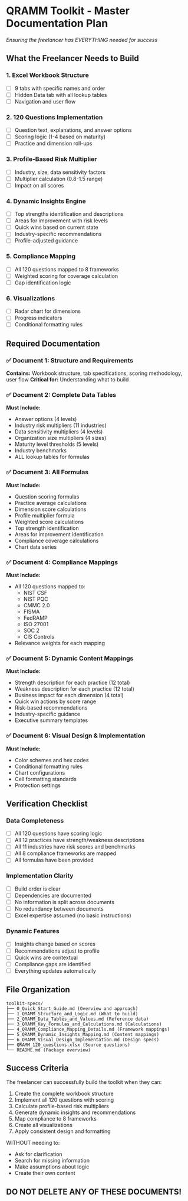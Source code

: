 # QRAMM Toolkit - Master Documentation Plan
*Ensuring the freelancer has EVERYTHING needed for success*

## What the Freelancer Needs to Build

### 1. Excel Workbook Structure
- [ ] 9 tabs with specific names and order
- [ ] Hidden Data tab with all lookup tables
- [ ] Navigation and user flow

### 2. 120 Questions Implementation  
- [ ] Question text, explanations, and answer options
- [ ] Scoring logic (1-4 based on maturity)
- [ ] Practice and dimension roll-ups

### 3. Profile-Based Risk Multiplier
- [ ] Industry, size, data sensitivity factors
- [ ] Multiplier calculation (0.8-1.5 range)
- [ ] Impact on all scores

### 4. Dynamic Insights Engine
- [ ] Top strengths identification and descriptions
- [ ] Areas for improvement with risk levels
- [ ] Quick wins based on current state
- [ ] Industry-specific recommendations
- [ ] Profile-adjusted guidance

### 5. Compliance Mapping
- [ ] All 120 questions mapped to 8 frameworks
- [ ] Weighted scoring for coverage calculation
- [ ] Gap identification logic

### 6. Visualizations
- [ ] Radar chart for dimensions
- [ ] Progress indicators
- [ ] Conditional formatting rules

## Required Documentation

### ✅ Document 1: Structure and Requirements
**Contains:** Workbook structure, tab specifications, scoring methodology, user flow
**Critical for:** Understanding what to build

### ✅ Document 2: Complete Data Tables
**Must Include:**
- Answer options (4 levels)
- Industry risk multipliers (11 industries)
- Data sensitivity multipliers (4 levels)
- Organization size multipliers (4 sizes)
- Maturity level thresholds (5 levels)
- Industry benchmarks
- ALL lookup tables for formulas

### ✅ Document 3: All Formulas
**Must Include:**
- Question scoring formulas
- Practice average calculations
- Dimension score calculations
- Profile multiplier formula
- Weighted score calculations
- Top strength identification
- Areas for improvement identification
- Compliance coverage calculations
- Chart data series

### ✅ Document 4: Compliance Mappings
**Must Include:**
- All 120 questions mapped to:
  - NIST CSF
  - NIST PQC
  - CMMC 2.0
  - FISMA
  - FedRAMP
  - ISO 27001
  - SOC 2
  - CIS Controls
- Relevance weights for each mapping

### ✅ Document 5: Dynamic Content Mappings
**Must Include:**
- Strength description for each practice (12 total)
- Weakness description for each practice (12 total)
- Business impact for each dimension (4 total)
- Quick win actions by score range
- Risk-based recommendations
- Industry-specific guidance
- Executive summary templates

### ✅ Document 6: Visual Design & Implementation
**Must Include:**
- Color schemes and hex codes
- Conditional formatting rules
- Chart configurations
- Cell formatting standards
- Protection settings

## Verification Checklist

### Data Completeness
- [ ] All 120 questions have scoring logic
- [ ] All 12 practices have strength/weakness descriptions
- [ ] All 11 industries have risk scores and benchmarks
- [ ] All 8 compliance frameworks are mapped
- [ ] All formulas have been provided

### Implementation Clarity
- [ ] Build order is clear
- [ ] Dependencies are documented
- [ ] No information is split across documents
- [ ] No redundancy between documents
- [ ] Excel expertise assumed (no basic instructions)

### Dynamic Features
- [ ] Insights change based on scores
- [ ] Recommendations adjust to profile
- [ ] Quick wins are contextual
- [ ] Compliance gaps are identified
- [ ] Everything updates automatically

## File Organization

```
toolkit-specs/
├── 0_Quick_Start_Guide.md (Overview and approach)
├── 1_QRAMM_Structure_and_Logic.md (What to build)
├── 2_QRAMM_Data_Tables_and_Values.md (Reference data)
├── 3_QRAMM_Key_Formulas_and_Calculations.md (Calculations)
├── 4_QRAMM_Compliance_Mapping_Details.md (Framework mappings)
├── 5_QRAMM_Dynamic_Insights_Mapping.md (Content mappings)
├── 6_QRAMM_Visual_Design_Implementation.md (Design specs)
├── QRAMM_120_questions.xlsx (Source questions)
└── README.md (Package overview)
```

## Success Criteria

The freelancer can successfully build the toolkit when they can:
1. Create the complete workbook structure
2. Implement all 120 questions with scoring
3. Calculate profile-based risk multipliers
4. Generate dynamic insights and recommendations
5. Map compliance to 8 frameworks
6. Create all visualizations
7. Apply consistent design and formatting

WITHOUT needing to:
- Ask for clarification
- Search for missing information
- Make assumptions about logic
- Create their own content

## DO NOT DELETE ANY OF THESE DOCUMENTS!